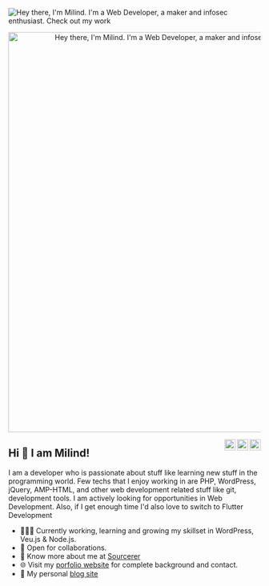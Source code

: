 ![Hey there, I'm Milind. I'm a Web Developer, a maker and infosec enthusiast. Check out my work](https://github.com/milindex/milindex/blob/main/bio.gif)

<img align="center" style="text-align:center;" alt="Hey there, I'm Milind. I'm a Web Developer, a maker and infosec enthusiast. Check out my work" width="800px" src="https://github.com/milindex/milindex/blob/main/bio.gif" />

<a href="https://twitter.com/milinded" target="_blank" rel="nofollow"><img align="right" alt="Milind's Twitter" width="22px" src="https://cdn.jsdelivr.net/npm/simple-icons@v3/icons/twitter.svg" /></a><a href="https://www.linkedin.com/in/milindks/" target="_blank" rel="nofollow"><img align="right" alt="Pratik's Linkdein" width="22px" src="https://cdn.jsdelivr.net/npm/simple-icons@v3/icons/linkedin.svg" /></a><a href="https://www.instagram.com/milindex" target="_blank" rel="nofollow"><img align="right" alt="Milind's Insta" width="22px" src="https://cdn.jsdelivr.net/npm/simple-icons@v3/icons/instagram.svg" /></a>

## Hi 👋 I am Milind! 

I am a developer who is passionate about stuff like learning new stuff in the programming world. Few techs that I enjoy working in are PHP, WordPress, jQuery, AMP-HTML, and other web development related stuff like git, development tools. 
I am actively looking for opportunities in Web Development. Also, if I get enough time I'd also love to switch to Flutter Development

- 👨🏽‍💻 Currently working, learning and growing my skillset in WordPress, Veu.js & Node.js.
- 🤝 Open for collaborations.
- 👨 Know more about me at [Sourcerer](https://sourcerer.io/milindex) 
- 🌐 Visit my [porfolio website](https://milindsonawane.in) for complete background and contact.
- 👋 My personal [blog site](https://milindsonawane.in/blogs)
